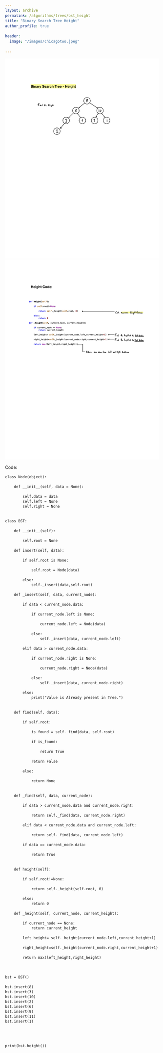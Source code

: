```yaml
---
layout: archive
permalink: /algorithms/trees/bst_height
title: "Binary Search Tree Height"
author_profile: true

header:
  image: "/images/chicagotwo.jpeg"
  
---
```


![inserting an Image](/images/tree/bst_height/Page1.jpg)
![inserting an Image](/images/tree/bst_height/Page2.jpg)


Code:

    class Node(object):

        def __init__(self, data = None):

            self.data = data
            self.left = None
            self.right = None


    class BST:

        def __init__(self):

            self.root = None

        def insert(self, data):

            if self.root is None:

                self.root = Node(data)

            else:
                self._insert(data,self.root)

        def _insert(self, data, current_node):

            if data < current_node.data:

                if current_node.left is None:

                    current_node.left = Node(data)

                else:
                    self._insert(data, current_node.left)

            elif data > current_node.data:

                if current_node.right is None:

                    current_node.right = Node(data)

                else:
                    self._insert(data, current_node.right)

            else:
                print("Value is Already present in Tree.")


        def find(self, data):

            if self.root:

                is_found = self._find(data, self.root)

                if is_found:

                    return True

                return False

            else:

                return None


        def _find(self, data, current_node):

            if data > current_node.data and current_node.right:

                return self._find(data, current_node.right)

            elif data < current_node.data and current_node.left:

                return self._find(data, current_node.left)

            if data == current_node.data:

                return True


        def height(self):

            if self.root!=None:

                return self._height(self.root, 0)

            else:
                return 0

        def _height(self, current_node, current_height):

            if current_node == None:
                return current_height

            left_height= self._height(current_node.left,current_height+1)

            right_height=self._height(current_node.right,current_height+1)

            return max(left_height,right_height)



    bst = BST()

    bst.insert(8)
    bst.insert(3)
    bst.insert(10)
    bst.insert(2)
    bst.insert(6)
    bst.insert(9)
    bst.insert(11)
    bst.insert(1)




    print(bst.height())





